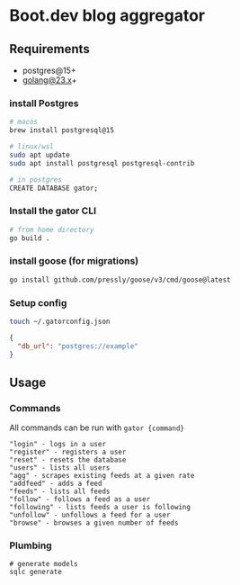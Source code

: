 # Boot.dev blog aggregator

## Requirements
- postgres@15+
- golang@23.x+

### install Postgres
```bash
# macos
brew install postgresql@15

# linux/wsl
sudo apt update
sudo apt install postgresql postgresql-contrib
```

```bash
# in postgres
CREATE DATABASE gator;
```

### Install the gator CLI
```bash
# from home directory
go build .
```

### install goose (for migrations)
```bash
go install github.com/pressly/goose/v3/cmd/goose@latest
```

### Setup config
```bash
touch ~/.gatorconfig.json
```

```json
{
  "db_url": "postgres://example"
}
```


## Usage

### Commands
All commands can be run with `gator {command}`
```
"login" - logs in a user
"register" - registers a user
"reset" - resets the database
"users" - lists all users
"agg" - scrapes existing feeds at a given rate
"addfeed" - adds a feed
"feeds" - lists all feeds
"follow" - follows a feed as a user
"following" - lists feeds a user is following
"unfollow" - unfollows a feed for a user
"browse" - browses a given number of feeds
```
### Plumbing
```
# generate models
sqlc generate
```
